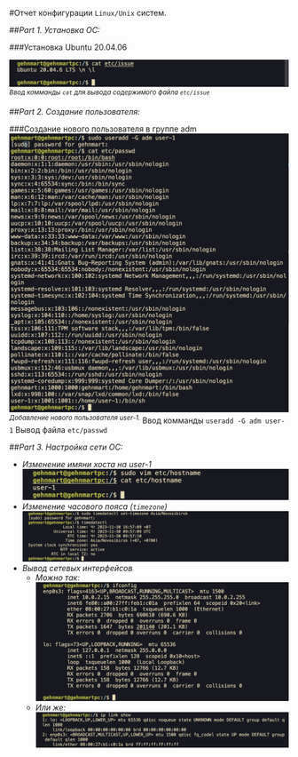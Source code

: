 #Отчет конфигурации `Linux/Unix` систем.

##*Part 1. Установка ОС:*

###Установка Ubuntu 20.04.06

![image](./images/1.png)
*<sup>Ввод комманды `cat` для вывода содержимого файла `etc/issue`</sup>*

##*Part 2. Создание пользователя:*

###Создание нового пользователя в группе adm
![image](./images/2.png)
*<sup>Добавление нового пользователя user-1.</sup>*
Ввод комманды `useradd -G adm user-1`
Вывод файла `etc/passwd`


##*Part 3. Настройка сети ОС:*

- *Изменение имяни хоста на user-1*
![image](./images/3-1.png)
- *Изменение часового пояса (`timezone`)*
![image](./images/3-2.png)
- *Вывод сетевых интерфейсов*
  - *Можно так:*
  ![image](./images/3-3-1.png)
  - *Или же:*
  ![image](./images/3-3-2.png)
